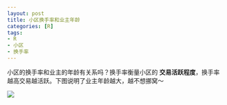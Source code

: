 ```yaml
---
layout: post
title: 小区换手率和业主年龄
categories: [R]
tags:
- R
- 小区
- 换手率
---
```


小区的换手率和业主的年龄有关系吗？换手率衡量小区的 **交易活跃程度**，换手率越高交易越活跃。下图说明了业主年龄越大，越不想挪窝～

![](https://raw.githubusercontent.com/lixinyao/lixinyao.github.io/master/pictures/2016/huanshoulv.png)
